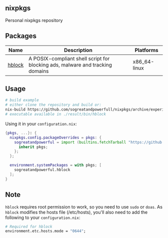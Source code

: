 ## nixpkgs
Personal nixpkgs repository

## Packages
| Name | Description | Platforms |
|------|-------------|-----------|
| [hblock](https://github.com/hectorm/hblock) | A POSIX-compliant shell script for blocking ads, malware and tracking domains | x86_64-linux |

## Usage
```bash
# build example
# either clone the repository and build or:
nix-build https://github.com/sogreatandpowerfull/nixpkgs/archive/experimental.tar.gz -A hblock
# executable available in ./result/bin/hblock
```

Using it in your `configuration.nix`:
```nix
{pkgs, ...}: {
  nixpkgs.config.packageOverrides = pkgs: {
    sogreatandpowerful = import (builtins.fetchTarball "https://github.com/sogreatandpowerfull/nixpkgs/archive/experimental.tar.gz") {
      inherit pkgs;
    };
  };

  environment.systemPackages = with pkgs; [
    sogreatandpowerful.hblock
  ];
}
```

## Note
`hblock` requires root permission to work, so you need to use `sudo` or `doas`. As `hblock` modifies the hosts file (/etc/hosts), you'll also need to add the following to your `configuration.nix`:
```nix
# Required for hblock
environment.etc.hosts.mode = "0644";
```
